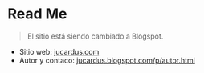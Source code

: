 # Read Me

> El sitio está siendo cambiado a Blogspot.

* Sitio web: [jucardus.com](https://jucardus.com)
* Autor y contaco: [jucardus.blogspot.com/p/autor.html](https://jucardus.blogspot.com/p/autor.html)
